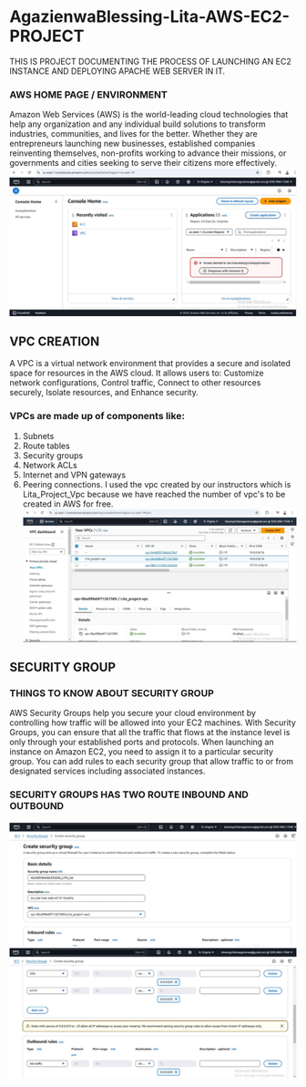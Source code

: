 # AgazienwaBlessing-Lita-AWS-EC2-PROJECT
 THIS IS PROJECT DOCUMENTING THE PROCESS OF LAUNCHING AN EC2 INSTANCE AND DEPLOYING APACHE WEB SERVER IN IT.
### AWS HOME PAGE / ENVIRONMENT
Amazon Web Services (AWS) is the world-leading cloud 
technologies that help any organization and any individual build 
solutions to transform industries, communities, and lives for the better.
Whether they are entrepreneurs launching new businesses, established 
companies reinventing themselves, non-profits working to advance their
missions, or governments and cities seeking to serve their citizens more 
effectively.
![AWS:detail/](/aws_homepage.JPG)
## VPC CREATION
A VPC is a virtual network environment that provides a secure and isolated
space for resources in the AWS cloud. It allows users to: Customize network
configurations, Control traffic, Connect to other resources securely, Isolate
resources, and Enhance security.
### VPCs are made up of components like:
1. Subnets
2. Route tables
3. Security groups
4. Network ACLs
5. Internet and VPN gateways
6. Peering connections.
I used the vpc created by our instructors which is Lita_Project_Vpc because we have reached the number
of vpc's to be created in AWS for free.
![AWS:detail/](/vpc.JPG)
## SECURITY GROUP
### THINGS TO KNOW ABOUT SECURITY GROUP
AWS Security Groups help you secure your cloud environment by controlling
how traffic will be allowed into your EC2 machines. With Security Groups,
you can ensure that all the traffic that flows at the instance level is 
only through your established ports and protocols.
When launching an instance on Amazon EC2, you need to assign it to a 
particular security group. You can add rules to each security group that
allow traffic to or from designated services including associated instances.
### SECURITY GROUPS HAS TWO ROUTE INBOUND AND OUTBOUND
![INBOUND:detail/](/Security_Group.JPG)
![OUTBOUND:detail/](/security_group2.JPG)
